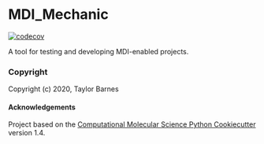 MDI_Mechanic
==============================
[//]: # (Badges)
[![codecov](https://codecov.io/gh/REPLACE_WITH_OWNER_ACCOUNT/MDI_Mechanic/branch/master/graph/badge.svg)](https://codecov.io/gh/REPLACE_WITH_OWNER_ACCOUNT/MDI_Mechanic/branch/master)


A tool for testing and developing MDI-enabled projects.

### Copyright

Copyright (c) 2020, Taylor Barnes


#### Acknowledgements
 
Project based on the 
[Computational Molecular Science Python Cookiecutter](https://github.com/molssi/cookiecutter-cms) version 1.4.
